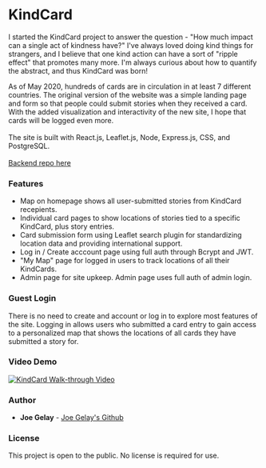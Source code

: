# KindCard

I started the KindCard project to answer the question - "How much impact can a single act of kindness have?" I've always loved doing kind things for strangers, and I believe that one kind action can have a sort of "ripple effect" that promotes many more. I'm always curious about how to quantify the abstract, and thus KindCard was born! 

As of May 2020, hundreds of cards are in circulation in at least 7 different countries. The original version of the website was a simple landing page and form so that people could submit stories when they received a card. With the added visualization and interactivity of the new site, I hope that cards will be logged even more. 
<br />
<br />
The site is built with React.js, Leaflet.js, Node, Express.js, CSS, and PostgreSQL.
<br />
<br />
[Backend repo here](https://github.com/joegelay/kindcard-backend)

### Features 

- Map on homepage shows all user-submitted stories from KindCard recepients. 
- Individual card pages to show locations of stories tied to a specific KindCard, plus story entries.
- Card submission form using Leaflet search plugin for standardizing location data and providing international support.
- Log in / Create acccount page using full auth through Bcrypt and JWT. 
- "My Map" page for logged in users to track locations of all their KindCards.
- Admin page for site upkeep. Admin page uses full auth of admin login. 

### Guest Login

There is no need to create and account or log in to explore most features of the site. Logging in allows users who submitted a card entry to gain access to a personalized map that shows the locations of all cards they have submitted a story for. 

### Video Demo

[![KindCard Walk-through Video](https://img.youtube.com/vi/UNF6YMRWQWQ/0.jpg)](https://www.youtube.com/watch?v=UNF6YMRWQWQ)

### Author

* **Joe Gelay** - [Joe Gelay's Github](https://github.com/joegelay)

### License

This project is open to the public. No license is required for use.